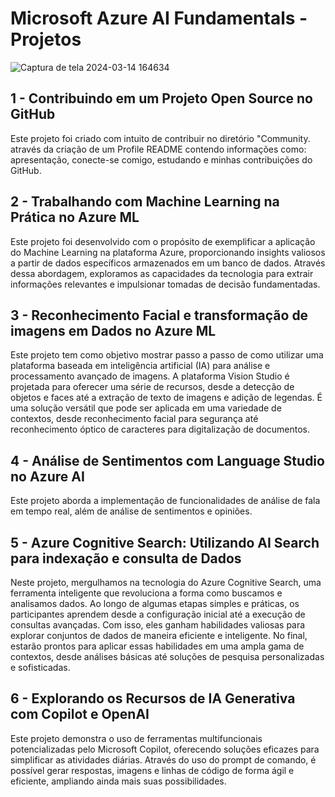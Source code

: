 # Microsoft Azure AI Fundamentals - Projetos

![Captura de tela 2024-03-14 164634](https://github.com/GustavoBCode/Microsoft-Azure-AI-Fundamentals/assets/146696103/5cf8de07-b47f-4716-8dc1-423e88bb0e25)



## 1 - Contribuindo em um Projeto Open Source no GitHub

Este projeto foi criado com intuito de contribuir no diretório "Community. através da criação de um Profile README contendo informações como: apresentação, conecte-se comigo, estudando e minhas contribuições do GitHub.

## 2 - Trabalhando com Machine Learning na Prática no Azure ML

Este projeto foi desenvolvido com o propósito de exemplificar a aplicação do Machine Learning na plataforma Azure, proporcionando insights valiosos a partir de dados específicos armazenados em um banco de dados. Através dessa abordagem, exploramos as capacidades da tecnologia para extrair informações relevantes e impulsionar tomadas de decisão fundamentadas.

## 3 - Reconhecimento Facial e transformação de imagens em Dados no Azure ML

Este projeto tem como objetivo mostrar passo a passo de como utilizar uma plataforma baseada em inteligência artificial (IA) para análise e processamento avançado de imagens. A plataforma Vision Studio é projetada para oferecer uma série de recursos, desde a detecção de objetos e faces até a extração de texto de imagens e adição de legendas. É uma solução versátil que pode ser aplicada em uma variedade de contextos, desde reconhecimento facial para segurança até reconhecimento óptico de caracteres para digitalização de documentos.

## 4 - Análise de Sentimentos com Language Studio no Azure AI

Este projeto aborda a implementação de funcionalidades de análise de fala em tempo real, além de análise de sentimentos e opiniões.

## 5 - Azure Cognitive Search: Utilizando AI Search para indexação e consulta de Dados

Neste projeto, mergulhamos na tecnologia do Azure Cognitive Search, uma ferramenta inteligente que revoluciona a forma como buscamos e analisamos dados. Ao longo de algumas etapas simples e práticas, os participantes aprendem desde a configuração inicial até a execução de consultas avançadas. Com isso, eles ganham habilidades valiosas para explorar conjuntos de dados de maneira eficiente e inteligente. No final, estarão prontos para aplicar essas habilidades em uma ampla gama de contextos, desde análises básicas até soluções de pesquisa personalizadas e sofisticadas.

## 6 -  Explorando os Recursos de IA Generativa com Copilot e OpenAI

Este projeto demonstra o uso de ferramentas multifuncionais potencializadas pelo Microsoft Copilot, oferecendo soluções eficazes para simplificar as atividades diárias. Através do uso do prompt de comando, é possível gerar respostas, imagens e linhas de código de forma ágil e eficiente, ampliando ainda mais suas possibilidades.
